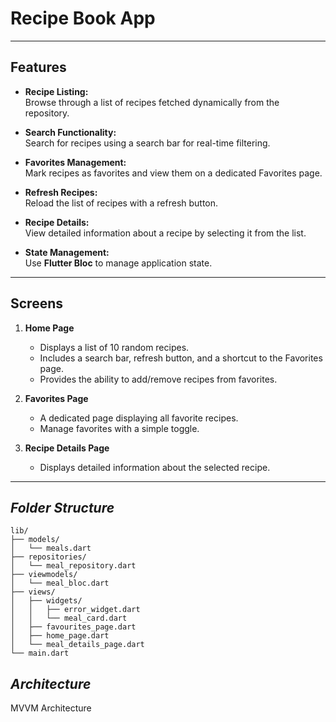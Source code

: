 # Recipe Book App
---

## **Features**

- **Recipe Listing:**  
  Browse through a list of recipes fetched dynamically from the repository.

- **Search Functionality:**  
  Search for recipes using a search bar for real-time filtering.

- **Favorites Management:**  
  Mark recipes as favorites and view them on a dedicated Favorites page.

- **Refresh Recipes:**  
  Reload the list of recipes with a refresh button.

- **Recipe Details:**  
  View detailed information about a recipe by selecting it from the list.

- **State Management:**  
  Use **Flutter Bloc** to  manage application state.

---

## **Screens**

1. **Home Page**
   - Displays a list of 10 random recipes.
   - Includes a search bar, refresh button, and a shortcut to the Favorites page.
   - Provides the ability to add/remove recipes from favorites.

2. **Favorites Page**
   - A dedicated page displaying all favorite recipes.
   - Manage favorites with a simple toggle.

3. **Recipe Details Page**
   - Displays detailed information about the selected recipe.

---

## *Folder Structure*
```
lib/
├── models/
│   └── meals.dart
├── repositories/
│   └── meal_repository.dart
├── viewmodels/
│   └── meal_bloc.dart
├── views/
│   ├── widgets/
│   │   ├── error_widget.dart
│   │   └── meal_card.dart
│   ├── favourites_page.dart
│   ├── home_page.dart
│   └── meal_details_page.dart
└── main.dart
```

## *Architecture*
MVVM Architecture


